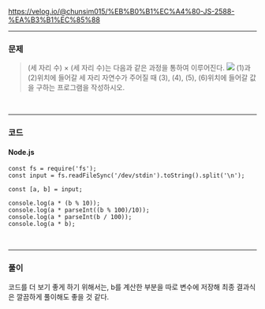 https://velog.io/@chunsim015/%EB%B0%B1%EC%A4%80-JS-2588-%EA%B3%B1%EC%85%88

---

### 문제
> (세 자리 수) × (세 자리 수)는 다음과 같은 과정을 통하여 이루어진다.
![](https://images.velog.io/images/chunsim015/post/59fc4796-d71a-4aee-b3ae-2de8d3ece258/image.png)
(1)과 (2)위치에 들어갈 세 자리 자연수가 주어질 때 (3), (4), (5), (6)위치에 들어갈 값을 구하는 프로그램을 작성하시오.

<br>

---

### 코드
#### Node.js
```
const fs = require('fs');
const input = fs.readFileSync('/dev/stdin').toString().split('\n');

const [a, b] = input;

console.log(a * (b % 10));
console.log(a * parseInt((b % 100)/10));
console.log(a * parseInt(b / 100));
console.log(a * b);
```

<br>

---

### 풀이
코드를 더 보기 좋게 하기 위해서는, b를 계산한 부분을 따로 변수에 저장해 최종 결과식은 깔끔하게 풀이해도 좋을 것 같다.